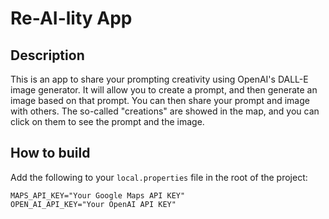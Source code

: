 # Re-AI-lity App

## Description
This is an app to share your prompting creativity using OpenAI's DALL-E image generator.
It will allow you to create a prompt, and then generate an image based on that prompt.
You can then share your prompt and image with others.
The so-called "creations" are showed in the map, and you can click on them to see the prompt and the image.

## How to build
Add the following to your `local.properties` file in the root of the project:
```
MAPS_API_KEY="Your Google Maps API KEY"
OPEN_AI_API_KEY="Your OpenAI API KEY"
```